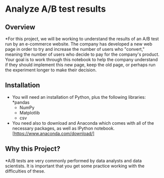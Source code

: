 # Analyze A/B test results
 ## Overview
 *For this project, we will be working to understand the results of an A/B test run by an e-commerce website. The company has developed a new web page in order to try and increase the number of users who "convert," meaning the number of users who decide to pay for the company's product. Your goal is to work through this notebook to help the company understand if they should implement this new page, keep the old page, or perhaps run the experiment longer to make their decision.

 ## Installation
 * You will need an installation of Python, plus the following libraries:
	*pandas
	* NumPy
	* Matplotlib
	* csv
 * You need also to download and Anaconda which comes with all of the necessary packages, as well as IPython notebook. [https://www.anaconda.com/download/]

## Why this Project?

*A/B tests are very commonly performed by data analysts and data scientists. It is important that you get some practice working with the difficulties of these.


